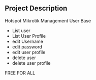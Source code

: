 ## Project Description
Hotspot Mikrotik Management User Base
- List user
- List User Profile
- edit Username
- edit password
- edit user profile
- delete user
- delete user profile

FREE FOR ALL

